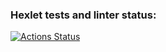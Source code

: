 ### Hexlet tests and linter status:
[![Actions Status](https://github.com/alex343434/layout-designer-project-lvl1/workflows/hexlet-check/badge.svg)](https://github.com/alex343434/layout-designer-project-lvl1/actions)